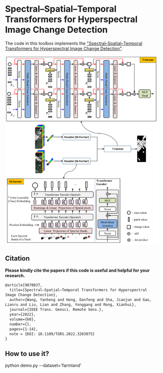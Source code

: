 # Spectral–Spatial–Temporal Transformers for Hyperspectral Image Change Detection
The code in this toolbox implements the ["Spectral–Spatial–Temporal Transformers for Hyperspectral Image Change Detection"](https://ieeexplore.ieee.org/abstract/document/9870837). 

![image](SST-Former.png)

Citation
---------------------

**Please kindly cite the papers if this code is useful and helpful for your research.**

    @article{9870837,
      title={Spectral–Spatial–Temporal Transformers for Hyperspectral Image Change Detection},
      author={Wang, Yanheng and Hong, Danfeng and Sha, Jianjun and Gao, Lianru and Liu, Lian and Zhang, Yonggang and Rong, Xianhui},
      journal={IEEE Trans. Geosci. Remote Sens.},
      year={2022},
      volume={60},
      number={},
      pages={1-14},
      note = {DOI: 10.1109/TGRS.2022.3203075}
    }
    
    
How to use it?
---------------------
python demo.py --dataset='farmland'
